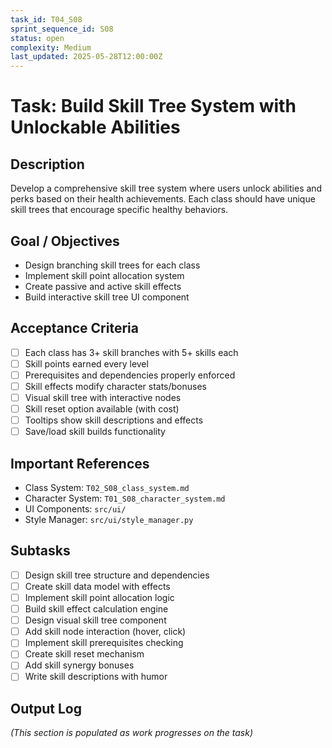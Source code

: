 ```yaml
---
task_id: T04_S08
sprint_sequence_id: S08
status: open
complexity: Medium
last_updated: 2025-05-28T12:00:00Z
---
```


# Task: Build Skill Tree System with Unlockable Abilities

## Description
Develop a comprehensive skill tree system where users unlock abilities and perks based on their health achievements. Each class should have unique skill trees that encourage specific healthy behaviors.

## Goal / Objectives
- Design branching skill trees for each class
- Implement skill point allocation system
- Create passive and active skill effects
- Build interactive skill tree UI component

## Acceptance Criteria
- [ ] Each class has 3+ skill branches with 5+ skills each
- [ ] Skill points earned every level
- [ ] Prerequisites and dependencies properly enforced
- [ ] Skill effects modify character stats/bonuses
- [ ] Visual skill tree with interactive nodes
- [ ] Skill reset option available (with cost)
- [ ] Tooltips show skill descriptions and effects
- [ ] Save/load skill builds functionality

## Important References
- Class System: `T02_S08_class_system.md`
- Character System: `T01_S08_character_system.md`
- UI Components: `src/ui/`
- Style Manager: `src/ui/style_manager.py`

## Subtasks
- [ ] Design skill tree structure and dependencies
- [ ] Create skill data model with effects
- [ ] Implement skill point allocation logic
- [ ] Build skill effect calculation engine
- [ ] Design visual skill tree component
- [ ] Add skill node interaction (hover, click)
- [ ] Implement skill prerequisites checking
- [ ] Create skill reset mechanism
- [ ] Add skill synergy bonuses
- [ ] Write skill descriptions with humor

## Output Log
*(This section is populated as work progresses on the task)*